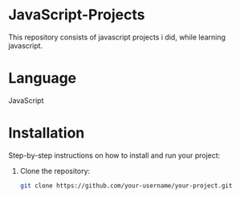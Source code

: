 # JavaScript-Projects
This repository consists of javascript projects i did, while learning javascript.
# Language
JavaScript
# Installation

Step-by-step instructions on how to install and run your project:

1. Clone the repository:

   ```bash
   git clone https://github.com/your-username/your-project.git
